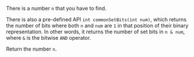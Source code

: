 There is a number `n` that you have to find.

There is also a pre-defined API `int commonSetBits(int num)`, which returns the number of bits where both `n` and `num` are `1` in that position of their binary representation. In other words, it returns the number of set bits in `n & num`, where `&` is the bitwise `AND` operator.

Return the number `n`.